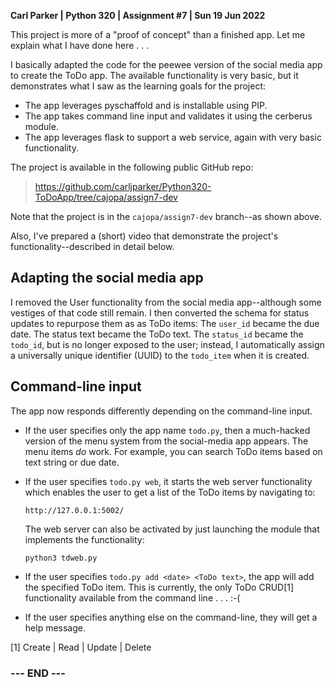 
**Carl Parker | Python 320 | Assignment #7 | Sun 19 Jun 2022**

This project is more of a "proof of concept" than a finished app. Let me
explain what I have done here . . . 

I basically adapted the code for the peewee version of the social media
app to create the ToDo app. The available functionality is very basic,
but it demonstrates what I saw as the learning goals for the project:

- The app leverages pyschaffold and is installable using PIP.
- The app takes command line input and validates it using the cerberus
  module.
- The app leverages flask to support a web service, again with very
  basic functionality.

The project is available in the following public GitHub repo:

>  <https://github.com/carljparker/Python320-ToDoApp/tree/cajopa/assign7-dev>

Note that the project is in the `cajopa/assign7-dev` branch--as shown
above.

Also, I've prepared a (short) video that demonstrate the project's
functionality--described in detail below.


## Adapting the social media app ##

I removed the User functionality from the social media app--although
some vestiges of that code still remain. I then converted the schema for
status updates to repurpose them as as ToDo items: The `user_id` became
the due date. The status text became the ToDo text. The `status_id`
became the `todo_id`, but is no longer exposed to the user; instead, I
automatically assign a universally unique identifier (UUID) to the
`todo_item` when it is created.


## Command-line input ##

The app now responds differently depending on the command-line input.

- If the user specifies only the app name `todo.py`, then a much-hacked
  version of the menu system from the social-media app appears. The menu
  items _do_ work. For example, you can search ToDo items based on text
  string or due date.

- If the user specifies `todo.py web`, it starts the web server
  functionality which enables the user to get a list of the ToDo items
  by navigating to:

      http://127.0.0.1:5002/

  The web server can also be activated by just launching the module
  that implements the functionality:

      python3 tdweb.py

- If the user specifies `todo.py add <date> <ToDo text>`, the app will
  add the specified ToDo item. This is currently, the only ToDo CRUD[1]
  functionality available from the command line . . . :-(

- If the user specifies anything else on the command-line, they will get
  a help message.


[1] Create | Read | Update | Delete


### --- END --- ###

